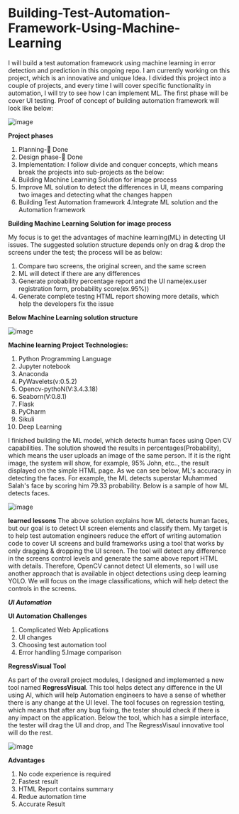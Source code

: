 # Building-Test-Automation-Framework-Using-Machine-Learning
I will build a test automation framework using machine learning in error detection and prediction in this ongoing repo. I am currently working on this project, which is an innovative and unique Idea. I divided this project into a couple of projects, and every time I will cover specific functionality in automation, I will try to see how I can implement ML. The first phase will be cover UI testing.
Proof of concept of building automation framework will look like below:

![image](https://user-images.githubusercontent.com/73906550/139382494-58696789-ce51-4ba4-8dfb-c021622c715b.png)

**Project phases**
1.	Planning- Done
2.	Design phase- Done
3.	Implementation:
I follow divide and conquer concepts, which means break the projects into sub-projects as the below:
1. Building Machine Learning Solution for image process
2. Improve ML solution to detect the differences in UI, means comparing two images and detecting what the changes happen
3. Building Test Automation framework
4.Integrate ML solution and the Automation framework


**Building Machine Learning Solution for image process**

My focus is to get the advantages of machine learning(ML) in detecting UI issues. The suggested solution structure depends only on drag & drop the screens under the test; the process will be as below:

1. Compare two screens, the original screen, and the same screen 
2. ML will detect if there are any differences 
3. Generate probability percentage report and the UI name(ex.user registration form, probability score(ex.95%))
4. Generate complete testng HTML report showing more details, which help the developers fix the issue


**Below Machine Learning solution structure**


![image](https://user-images.githubusercontent.com/73906550/140051684-fc834caf-803f-45e3-8e59-6e574f17eab3.png)

**Machine learning Project Technologies:**

1. Python Programming Language
2. Jupyter notebook
3. Anaconda
4. PyWavelets(v:0.5.2)
5. Opencv-pythoN(V:3.4.3.18)
6. Seaborn(V:0.8.1)
7. Flask
8. PyCharm
9. Sikuli
10. Deep Learning

I finished building the ML model, which detects human faces using Open CV capabilities. The solution showed the results in percentages(Probability), which means the user uploads an image of the same person. If it is the right image, the system will show, for example, 95% John, etc.., the result displayed on the simple HTML page. As we can see below, ML's accuracy in detecting the faces. For example, the ML detects superstar Muhammed Salah's face by scoring him 79.33 probability. Below is a sample of how ML detects faces.

![image](https://user-images.githubusercontent.com/73906550/145156222-21200402-d5bd-478b-9898-e6616195b867.png)

**learned lessons**
The above solution explains how ML detects human faces, but our goal is to detect UI screen elements and classify them. My target is to help test automation engineers reduce the effort of writing automation code to cover UI screens and build frameworks using a tool that works by only dragging & dropping the UI screen. The tool will detect any difference in the screens control levels and generate the same above report HTML with details. Therefore, OpenCV cannot detect UI elements, so I will use another approach that is available in object detections using deep learning YOLO. We will focus on the image classifications, which will help detect the controls in the screens.

***UI Automation***

**UI Automation Challenges**
1. Complicated Web Applications
2. UI changes
3. Choosing test automation tool
4. Error handling
5.Image comparison


**RegressVisual Tool**

As part of the overall project modules, I designed and implemented a new tool named **RegressVisual**. This tool helps detect any difference in the UI using AI, which will help Automation engineers to have a sense of whether there is any change at the UI level. The tool focuses on regression testing, which means that after any bug fixing, the tester should check if there is any impact on the application. Below the tool, which has a simple interface, the tester will drag the UI and drop, and The RegressVisaul innovative tool will do the rest.

![image](https://user-images.githubusercontent.com/73906550/148179647-55a461fa-4f6f-448c-9501-371af02fc949.png)


**Advantages**
1. No code experience is required
2. Fastest result
3. HTML Report contains summary 
4. Redue automation time
5. Accurate Result







